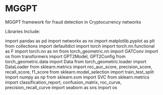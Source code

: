 # MGGPT
MGGPT framework for fraud detection in Cryptocurrency networks

Libraries Include:


import pandas as pd
import networkx as nx
import matplotlib.pyplot as plt
from collections import defaultdict
import torch
import torch.nn.functional as F
import torch.nn as nn
from torch_geometric.nn import GATConv
import os
from transformers import GPT2Model, GPT2Config
from torch_geometric.data import Data
from torch_geometric.loader import DataLoader
from sklearn.metrics import roc_auc_score, precision_score, recall_score, f1_score
from sklearn.model_selection import train_test_split
import numpy as np
from sklearn.svm import SVC
from sklearn.metrics import classification_report, confusion_matrix, roc_curve, precision_recall_curve
import seaborn as sns
import os
